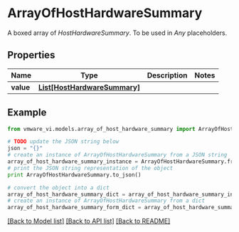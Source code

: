 # ArrayOfHostHardwareSummary

A boxed array of *HostHardwareSummary*. To be used in *Any* placeholders. 

## Properties
Name | Type | Description | Notes
------------ | ------------- | ------------- | -------------
**value** | [**List[HostHardwareSummary]**](HostHardwareSummary.md) |  | 

## Example

```python
from vmware_vi.models.array_of_host_hardware_summary import ArrayOfHostHardwareSummary

# TODO update the JSON string below
json = "{}"
# create an instance of ArrayOfHostHardwareSummary from a JSON string
array_of_host_hardware_summary_instance = ArrayOfHostHardwareSummary.from_json(json)
# print the JSON string representation of the object
print ArrayOfHostHardwareSummary.to_json()

# convert the object into a dict
array_of_host_hardware_summary_dict = array_of_host_hardware_summary_instance.to_dict()
# create an instance of ArrayOfHostHardwareSummary from a dict
array_of_host_hardware_summary_form_dict = array_of_host_hardware_summary.from_dict(array_of_host_hardware_summary_dict)
```
[[Back to Model list]](../README.md#documentation-for-models) [[Back to API list]](../README.md#documentation-for-api-endpoints) [[Back to README]](../README.md)


